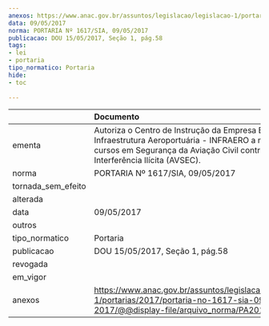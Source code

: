 ```yaml
---
anexos: https://www.anac.gov.br/assuntos/legislacao/legislacao-1/portarias/2017/portaria-no-1617-sia-09-05-2017/@@display-file/arquivo_norma/PA2017-1617.pdf
data: 09/05/2017
norma: PORTARIA Nº 1617/SIA, 09/05/2017
publicacao: DOU 15/05/2017, Seção 1, pág.58
tags:
- lei
- portaria
tipo_normatico: Portaria
hide: 
- toc 
 
---
```


|                    | Documento                                                                                                                                                                                      |
|:-------------------|:-----------------------------------------------------------------------------------------------------------------------------------------------------------------------------------------------|
| ementa             | Autoriza o Centro de Instrução da Empresa Brasileira de Infraestrutura Aeroportuária - INFRAERO a ministrar cursos em Segurança da Aviação Civil contra Atos de Interferência Ilícita (AVSEC). |
| norma              | PORTARIA Nº 1617/SIA, 09/05/2017                                                                                                                                                               |
| tornada_sem_efeito |                                                                                                                                                                                                |
| alterada           |                                                                                                                                                                                                |
| data               | 09/05/2017                                                                                                                                                                                     |
| outros             |                                                                                                                                                                                                |
| tipo_normatico     | Portaria                                                                                                                                                                                       |
| publicacao         | DOU 15/05/2017, Seção 1, pág.58                                                                                                                                                                |
| revogada           |                                                                                                                                                                                                |
| em_vigor           |                                                                                                                                                                                                |
| anexos             | https://www.anac.gov.br/assuntos/legislacao/legislacao-1/portarias/2017/portaria-no-1617-sia-09-05-2017/@@display-file/arquivo_norma/PA2017-1617.pdf                                           |